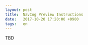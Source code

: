 ```yaml
---
layout: post
title:  NavCog Preview Instructions
date:   2017-10-20 17:20:00 +0900
tags:   en
---
```


TBD
